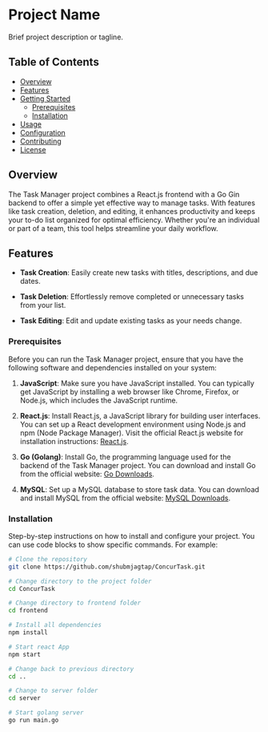 # Project Name

Brief project description or tagline.

## Table of Contents

- [Overview](#overview)
- [Features](#features)
- [Getting Started](#getting-started)
  - [Prerequisites](#prerequisites)
  - [Installation](#installation)
- [Usage](#usage)
- [Configuration](#configuration)
- [Contributing](#contributing)
- [License](#license)

## Overview

The Task Manager project combines a React.js frontend with a Go Gin backend to offer a simple yet effective way to manage tasks. With features like task creation, deletion, and editing, it enhances productivity and keeps your to-do list organized for optimal efficiency. Whether you're an individual or part of a team, this tool helps streamline your daily workflow.

## Features

- **Task Creation**: Easily create new tasks with titles, descriptions, and due dates.
  
- **Task Deletion**: Effortlessly remove completed or unnecessary tasks from your list.

- **Task Editing**: Edit and update existing tasks as your needs change.

### Prerequisites

Before you can run the Task Manager project, ensure that you have the following software and dependencies installed on your system:

1. **JavaScript**: Make sure you have JavaScript installed. You can typically get JavaScript by installing a web browser like Chrome, Firefox, or Node.js, which includes the JavaScript runtime.

2. **React.js**: Install React.js, a JavaScript library for building user interfaces. You can set up a React development environment using Node.js and npm (Node Package Manager). Visit the official React.js website for installation instructions: [React.js](https://reactjs.org/).

3. **Go (Golang)**: Install Go, the programming language used for the backend of the Task Manager project. You can download and install Go from the official website: [Go Downloads](https://golang.org/dl/).

4. **MySQL**: Set up a MySQL database to store task data. You can download and install MySQL from the official website: [MySQL Downloads](https://dev.mysql.com/downloads/).


### Installation

Step-by-step instructions on how to install and configure your project. You can use code blocks to show specific commands. For example:

```bash
# Clone the repository
git clone https://github.com/shubmjagtap/ConcurTask.git

# Change directory to the project folder
cd ConcurTask

# Change directory to frontend folder
cd frontend

# Install all dependencies
npm install

# Start react App
npm start

# Change back to previous directory
cd ..

# Change to server folder
cd server

# Start golang server
go run main.go


